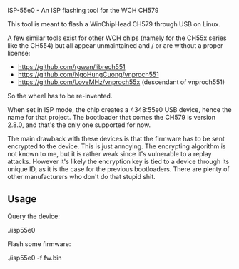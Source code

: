 ISP-55e0 - An ISP flashing tool for the WCH CH579

This tool is meant to flash a WinChipHead CH579 through USB on
Linux.

A few similar tools exist for other WCH chips (namely for the CH55x
series like the CH554) but all appear unmaintained and / or are
without a proper license:

  * https://github.com/rgwan/librech551
  * https://github.com/NgoHungCuong/vnproch551
  * https://github.com/LoveMHz/vnproch55x   (descendant of vnproch551)

So the wheel has to be re-invented.

When set in ISP mode, the chip creates a 4348:55e0 USB device, hence
the name for that project. The bootloader that comes the CH579 is
version 2.8.0, and that's the only one supported for now.

The main drawback with these devices is that the firmware has to be
sent encrypted to the device. This is just annoying. The encrypting
algorithm is not known to me, but it is rather weak since it's
vulnerable to a replay attacks. However it's likely the encryption key
is tied to a device through its unique ID, as it is the case for the
previous bootloaders. There are plenty of other manufacturers who
don't do that stupid shit.

Usage
-----

Query the device:

  ./isp55e0

Flash some firmware:

  ./isp55e0 -f fw.bin
